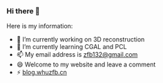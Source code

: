 ### Hi there 👋

<!--
**zfb132/zfb132** is a ✨ _special_ ✨ repository because its `README.md` (this file) appears on your GitHub profile.
-->

Here is my information:
- 🔭 I’m currently working on 3D reconstruction
- 🌱 I’m currently learning CGAL and PCL
- 📫 My email address is zfb132@gmail.com
- 😄 Welcome to my website and leave a comment
- ⚡ [blog.whuzfb.cn](https://blog.whuzfb.cn/)


